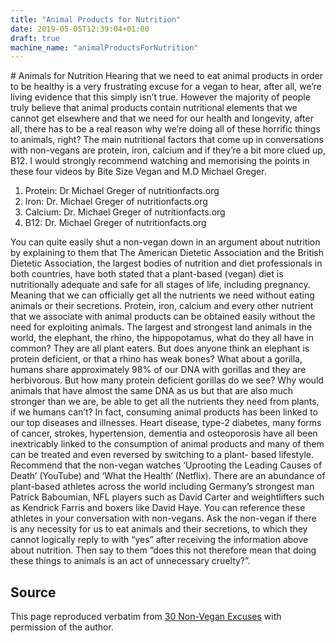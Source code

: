 ```yaml
---
title: "Animal Products for Nutrition"
date: 2019-05-05T12:39:04+01:00
draft: true
machine_name: "animalProductsForNutrition"
---
```


# Animals for Nutrition
Hearing that we need to eat animal products in order to be healthy is a very frustrating excuse for a vegan to hear, after all, we’re living evidence that this simply isn’t true. However the majority of people truly believe that animal products contain nutritional elements that we cannot get elsewhere and that we need for our health and longevity, after all, there has to be a real reason why we’re doing all of these horrific things to animals, right?
The main nutritional factors that come up in conversations with non-vegans are protein, iron, calcium and if they’re a bit more clued up, B12. I would strongly recommend watching and memorising the points in these four videos by Bite Size Vegan and M.D Michael Greger.

1. Protein: Dr Michael Greger of nutritionfacts.org
2. Iron: Dr. Michael Greger of nutritionfacts.org
3. Calcium: Dr. Michael Greger of nutritionfacts.org
4. B12: Dr. Michael Greger of nutritionfacts.org 

You can quite easily shut a non-vegan down in an argument about nutrition by explaining to them that The American Dietetic Association and the British Dietetic Association, the largest bodies of nutrition and diet professionals in both countries, have both stated that a plant-based (vegan) diet is nutritionally adequate and safe for all stages of life, including pregnancy. Meaning that we can officially get all the nutrients we need without eating animals or their secretions. Protein, iron, calcium and every other nutrient that we associate with animal products can be obtained easily without the need for exploiting animals.
The largest and strongest land animals in the world, the elephant, the rhino, the hippopotamus, what do they all have in common? They are all plant eaters. But does anyone think an elephant is protein deficient, or that a rhino has weak bones?
What about a gorilla, humans share approximately 98% of our DNA with gorillas and they are herbivorous. But how many protein deficient gorillas do we see? Why would animals that have almost the same DNA as us but that are also much stronger than we are, be able to get all the nutrients they need from plants, if we humans can’t?
In fact, consuming animal products has been linked to our top diseases and illnesses. Heart disease, type-2 diabetes, many forms of cancer, strokes, hypertension, dementia and osteoporosis have all been inextricably linked to the consumption of animal products and many of them can be treated and even reversed by switching to a plant- based lifestyle. Recommend that the non-vegan watches ‘Uprooting the Leading Causes of Death’ (YouTube) and ‘What the Health’ (Netflix).
There are an abundance of plant-based athletes across the world including Germany’s strongest man Patrick Baboumian, NFL players such as David Carter and weightlifters such as Kendrick Farris and boxers like David Haye. You can reference these athletes in your conversation with non-vegans.
Ask the non-vegan if there is any necessity for us to eat animals and their secretions, to which they cannot logically reply to with “yes” after receiving the information above about nutrition. Then say to them “does this not therefore mean that doing these things to animals is an act of unnecessary cruelty?”.

## Source
This page reproduced verbatim from [30 Non-Vegan Excuses](https://earthlinged.org/ebook) with permission of the author.

